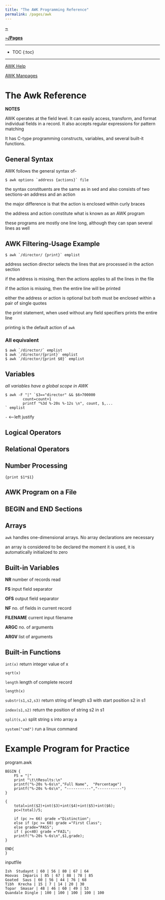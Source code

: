 ```yaml
---
title: "The AWK Programming Reference"
permalink: /pages/awk
---
```


**[~](../../README.md)**

**[~/Pages](../pages.md)**

---

* TOC
{:toc}

---

[AWK Help](resources/AWK-Help)

[AWK Manpages](resources/AWK-Manpages)

# The Awk Reference

**NOTES**

AWK operates at the field level. It can easily access, transform, and format individual fields in a record. It also accepts regular expressions for pattern matching

It has C-type programming constructs, variables, and several built-it functions.

## General Syntax

AWK follows the general syntax of-
```
$ awk options `address {actions}` file
```
the syntax constituents are the same as in sed and also consists of two sections-an address and an action

the major difference is that the action is enclosed within curly braces

the address and action constitute what is known as an AWK program

these programs are mostly one line long, although they can span several lines as well

## AWK Filtering-Usage Example
```
$ awk `/director/ {print}` emplist
```

address section director selects the lines that are processed in the action section

if the address is missing, then the actions applies to all the lines in the file

if the action is missing, then the entire line will be printed

either the address or action is optional but both must be enclosed within a pair of single quotes

the print statement, when used without any field specifiers prints the entire line

printing is the default action of `awk`

### All equivalent
```
$ awk `/director/` emplist
$ awk `/director/{print}` emplist
$ awk `/director/{print $0}` emplist
```

## Variables

*all variables have a global scope in AWK*

```
$ awk -F "|" `$3=="director" && $6>700000
        count=count+1
        printf "%3d %-20s %-12s \n", count, $,...
` emplist
```

`-` <--left justify

## Logical Operators

## Relational Operators

## Number Processing

```
{print $1*$1}
```

## AWK Program on a File

## BEGIN and END Sections

## Arrays
`awk` handles one-dimensional arrays. No array declarations are necessary

an array is considered to be declared the moment it is used, it is automatically initialized to zero

## Built-in Variables

**NR** number of records read

**FS** input field separator

**OFS** output field separator

**NF** no. of fields in current record

**FILENAME** current input filename

**ARGC** no. of arguments

**ARGV** list of arguments

## Built-in Functions

`int(x)` return integer value of x

`sqrt(x)`

`length` length of complete record

`length(x)`

`substr(s1,s2,s3)` return string of length s3 with start position s2 in s1

`index(s1,s2)` return the position of string s2 in s1

`split(s,a)` split string s into array a

`system("cmd")` run a linux command

# Example Program for Practice

program.awk
```
BEGIN {
    FS = "|"
    print "\t\tResults:\n"
    printf("%-20s %-6s\n","Full Name",  "Percentage")
    printf("%-20s %-6s\n", "-----------","-----------")
}

{
    total=int($2)+int($3)+int($4)+int($5)+int($6);
    pc=(total)/5;

    if (pc >= 66) grade ="Distinction";
    else if (pc >= 60) grade ="First Class";
    else grade="PASS";
    if ( pc<40) grade ="FAIL";
    printf("%-20s %-6s\n",$1,grade);
}

END{
}
```

inputfile

```
Ish  Studaynt | 60 | 56 | 80 | 67 | 64
Hoovas  Imparis | 85 | 67 | 88 | 78 | 85
Goated  Saus | 60 | 56 | 44 | 76 | 68
Tibh  Krecha | 15 | 7 | 14 | 20 | 30
Topar  Smasar | 48 | 46 | 60 | 49 | 53
Quandale Dingle | 100 | 100 | 100 | 100 | 100
```
